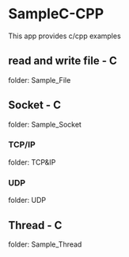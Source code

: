 # SampleC-CPP

This app provides c/cpp examples

## read and write file - C

folder: Sample_File

## Socket - C

folder: Sample_Socket

###  TCP/IP

folder: TCP&IP

### UDP

folder: UDP

## Thread - C

folder: Sample_Thread
